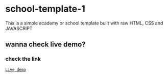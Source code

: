 # school-template-1
This is a simple academy or school template built with raw HTML, CSS and JAVASCRIPT

## wanna check live demo? 
### check the link
<a href="#">`Live demo`</a>
